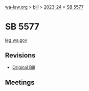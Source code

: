 [wa-law.org](/) > [bill](/bill/) > [2023-24](/bill/2023-24/) > [SB 5577](/bill/2023-24/sb/5577/)

# SB 5577
[leg.wa.gov](https://app.leg.wa.gov/billsummary?BillNumber=5577&Year=2023&Initiative=false)

## Revisions
* [Original Bill](1/)

## Meetings